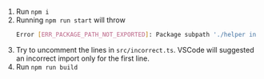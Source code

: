 1. Run `npm i`
1. Running `npm run start` will throw
   ```sh
   Error [ERR_PACKAGE_PATH_NOT_EXPORTED]: Package subpath './helper incorrect.mjs' is not defined by "exports" in [...]/package.json   imported from [...]/dist/incorrect.js
   ```
1. Try to uncomment the lines in `src/incorrect.ts`. VSCode will suggested an incorrect import only for the first line.
1. Run `npm run build`
